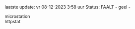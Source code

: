 laatste update: 
vr 08-12-2023  3:58   uur 
Status: FAALT - geel - 
<div class="service Y">microstation</div><div class="service G">httpstat</div>